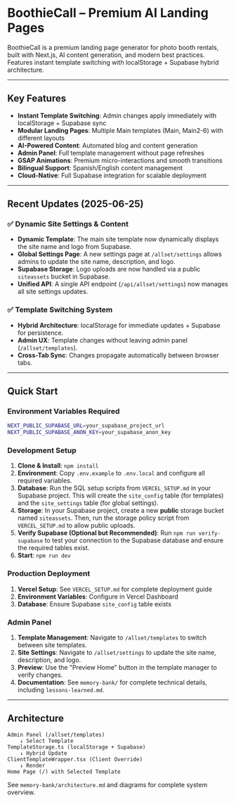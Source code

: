 # BoothieCall – Premium AI Landing Pages

BoothieCall is a premium landing page generator for photo booth rentals, built with Next.js, AI content generation, and modern best practices. Features instant template switching with localStorage + Supabase hybrid architecture.

---

## Key Features

- **Instant Template Switching**: Admin changes apply immediately with localStorage + Supabase sync
- **Modular Landing Pages**: Multiple Main templates (Main, Main2-6) with different layouts
- **AI-Powered Content**: Automated blog and content generation
- **Admin Panel**: Full template management without page refreshes
- **GSAP Animations**: Premium micro-interactions and smooth transitions
- **Bilingual Support**: Spanish/English content management
- **Cloud-Native**: Full Supabase integration for scalable deployment

---

## Recent Updates (2025-06-25)

### ✅ Dynamic Site Settings & Content

- **Dynamic Template**: The main site template now dynamically displays the site name and logo from Supabase.
- **Global Settings Page**: A new settings page at `/allset/settings` allows admins to update the site name, description, and logo.
- **Supabase Storage**: Logo uploads are now handled via a public `siteassets` bucket in Supabase.
- **Unified API**: A single API endpoint (`/api/allset/settings`) now manages all site settings updates.

### ✅ Template Switching System

- **Hybrid Architecture**: localStorage for immediate updates + Supabase for persistence.
- **Admin UX**: Template changes without leaving admin panel (`/allset/templates`).
- **Cross-Tab Sync**: Changes propagate automatically between browser tabs.

---

## Quick Start

### Environment Variables Required

```bash
NEXT_PUBLIC_SUPABASE_URL=your_supabase_project_url
NEXT_PUBLIC_SUPABASE_ANON_KEY=your_supabase_anon_key
```

### Development Setup

1. **Clone & Install**: `npm install`
2. **Environment**: Copy `.env.example` to `.env.local` and configure all required variables.
3. **Database**: Run the SQL setup scripts from `VERCEL_SETUP.md` in your Supabase project. This will create the `site_config` table (for templates) and the `site_settings` table (for global settings).
4. **Storage**: In your Supabase project, create a new **public** storage bucket named `siteassets`. Then, run the storage policy script from `VERCEL_SETUP.md` to allow public uploads.
5. **Verify Supabase (Optional but Recommended)**: Run `npm run verify-supabase` to test your connection to the Supabase database and ensure the required tables exist.
6. **Start**: `npm run dev`

### Production Deployment

1. **Vercel Setup**: See `VERCEL_SETUP.md` for complete deployment guide
2. **Environment Variables**: Configure in Vercel Dashboard
3. **Database**: Ensure Supabase `site_config` table exists

### Admin Panel

1. **Template Management**: Navigate to `/allset/templates` to switch between site templates.
2. **Site Settings**: Navigate to `/allset/settings` to update the site name, description, and logo.
3. **Preview**: Use the "Preview Home" button in the template manager to verify changes.
4. **Documentation**: See `memory-bank/` for complete technical details, including `lessons-learned.md`.

---

## Architecture

```
Admin Panel (/allset/templates)
    ↓ Select Template
TemplateStorage.ts (localStorage + Supabase)
    ↓ Hybrid Update
ClientTemplateWrapper.tsx (Client Override)
    ↓ Render
Home Page (/) with Selected Template
```

See `memory-bank/architecture.md` and diagrams for complete system overview.
